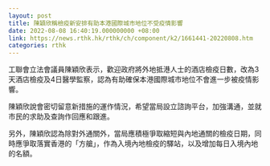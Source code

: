 ```yaml
---
layout: post
title: 陳穎欣稱檢疫新安排有助本港國際城市地位不受疫情影響
date: 2022-08-08 16:40:19.000000000 +08:00
link: https://news.rthk.hk/rthk/ch/component/k2/1661441-20220808.htm
categories: rthk
---
```


工聯會立法會議員陳穎欣表示，歡迎政府將外地抵港人士的酒店檢疫日數，改為3天酒店檢疫及4日醫學監察，認為有助確保本港國際城市地位不會進一步被疫情影響。

陳穎欣說會密切留意新措施的運作情況，希望當局設立諮詢平台，加強溝通，並就市民的求助及查詢作回應和跟進。

另外，陳穎欣認為除對外通關外，當局應積極爭取縮短與內地通關的檢疫日期，同時應爭取落實香港的「方艙」，作為入境內地檢疫的驛站，以及增加每日入境內地的名額。
